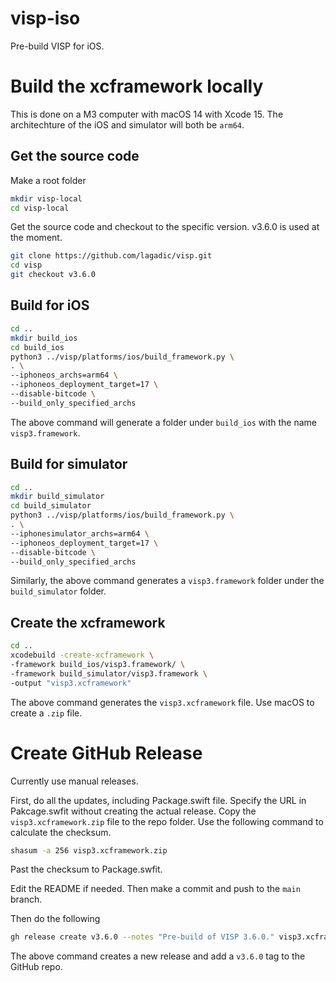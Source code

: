 # visp-iso #
Pre-build VISP for iOS.

# Build the xcframework locally #

This is done on a M3 computer with macOS 14 with Xcode 15. The architechture of the iOS and
simulator will both be `arm64`.

## Get the source code ##

Make a root folder

```bash
mkdir visp-local
cd visp-local
```

Get the source code and checkout to the specific version. v3.6.0 is used at the moment.

```bash
git clone https://github.com/lagadic/visp.git
cd visp
git checkout v3.6.0
```

## Build for iOS ##

```bash
cd ..
mkdir build_ios
cd build_ios
python3 ../visp/platforms/ios/build_framework.py \
. \
--iphoneos_archs=arm64 \
--iphoneos_deployment_target=17 \
--disable-bitcode \
--build_only_specified_archs
```

The above command will generate a folder under `build_ios` with the name `visp3.framework`. 

## Build for simulator ##

```bash
cd ..
mkdir build_simulator
cd build_simulator
python3 ../visp/platforms/ios/build_framework.py \
. \
--iphonesimulator_archs=arm64 \
--iphoneos_deployment_target=17 \
--disable-bitcode \
--build_only_specified_archs
```

Similarly, the above command generates a `visp3.framework` folder under the `build_simulator`
folder.

## Create the xcframework ##

```bash
cd ..
xcodebuild -create-xcframework \
-framework build_ios/visp3.framework/ \
-framework build_simulator/visp3.framework \
-output "visp3.xcframework"
```

The above command generates the `visp3.xcframework` file. Use macOS to create a `.zip` file.

# Create GitHub Release #

Currently use manual releases.

First, do all the updates, including Package.swift file. Specify the URL in Pakcage.swfit without
creating the actual release. Copy the `visp3.xcframework.zip` file to the repo folder. Use the
following command to calculate the checksum.

```bash
shasum -a 256 visp3.xcframework.zip
```

Past the checksum to Package.swfit.

Edit the README if needed. Then make a commit and push to the `main` branch.

Then do the following

```bash
gh release create v3.6.0 --notes "Pre-build of VISP 3.6.0." visp3.xcframework.zip
```

The above command creates a new release and add a `v3.6.0` tag to the GitHub repo.
